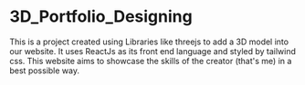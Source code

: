 # 3D_Portfolio_Designing
This is a project created using Libraries like threejs to add a 3D model into our website. It uses ReactJs as its front end language and styled by tailwind css. This website aims to showcase the skills of the creator (that's me) in a best possible way.
